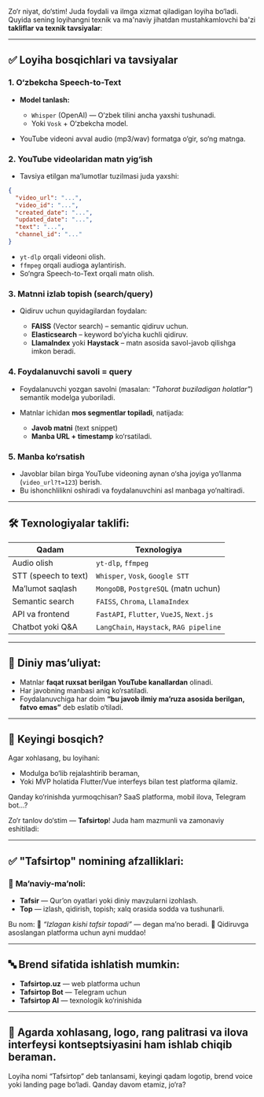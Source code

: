 Zo‘r niyat, do‘stim! Juda foydali va ilmga xizmat qiladigan loyiha bo‘ladi. Quyida sening loyihangni texnik va ma'naviy jihatdan mustahkamlovchi ba'zi **takliflar va texnik tavsiyalar**:

---

## ✅ **Loyiha bosqichlari va tavsiyalar**

### 1. **O‘zbekcha Speech-to-Text**

* **Model tanlash:**

  * `Whisper` (OpenAI) — O‘zbek tilini ancha yaxshi tushunadi.
  * Yoki `Vosk` + O‘zbekcha model.
* YouTube videoni avval audio (mp3/wav) formatga o‘gir, so‘ng matnga.

### 2. **YouTube videolaridan matn yig‘ish**

* Tavsiya etilgan ma’lumotlar tuzilmasi juda yaxshi:

```json
{
  "video_url": "...",
  "video_id": "...",
  "created_date": "...",
  "updated_date": "...",
  "text": "...",
  "channel_id": "..."
}
```

* `yt-dlp` orqali videoni olish.
* `ffmpeg` orqali audioga aylantirish.
* So‘ngra Speech-to-Text orqali matn olish.

### 3. **Matnni izlab topish (search/query)**

* Qidiruv uchun quyidagilardan foydalan:

  * **FAISS** (Vector search) – semantic qidiruv uchun.
  * **Elasticsearch** – keyword bo‘yicha kuchli qidiruv.
  * **LlamaIndex** yoki **Haystack** – matn asosida savol-javob qilishga imkon beradi.

### 4. **Foydalanuvchi savoli = query**

* Foydalanuvchi yozgan savolni (masalan: *"Tahorat buziladigan holatlar"*) semantik modelga yuboriladi.
* Matnlar ichidan **mos segmentlar topiladi**, natijada:

  * **Javob matni** (text snippet)
  * **Manba URL + timestamp** ko‘rsatiladi.

### 5. **Manba ko‘rsatish**

* Javoblar bilan birga YouTube videoning aynan o‘sha joyiga yo‘llanma (`video_url?t=123`) berish.
* Bu ishonchlilikni oshiradi va foydalanuvchini asl manbaga yo‘naltiradi.

---

## 🛠 Texnologiyalar taklifi:

| Qadam                | Texnologiya                              |
| -------------------- | ---------------------------------------- |
| Audio olish          | `yt-dlp`, `ffmpeg`                       |
| STT (speech to text) | `Whisper`, `Vosk`, `Google STT`          |
| Ma’lumot saqlash     | `MongoDB`, `PostgreSQL` (matn uchun)     |
| Semantic search      | `FAISS`, `Chroma`, `LlamaIndex`          |
| API va frontend      | `FastAPI`, `Flutter`, `VueJS`, `Next.js` |
| Chatbot yoki Q\&A    | `LangChain`, `Haystack`, `RAG pipeline`  |

---

## 🧠 Diniy mas’uliyat:

* Matnlar **faqat ruxsat berilgan YouTube kanallardan** olinadi.
* Har javobning manbasi aniq ko‘rsatiladi.
* Foydalanuvchiga har doim **“bu javob ilmiy ma’ruza asosida berilgan, fatvo emas”** deb eslatib o‘tiladi.

---

## 🤝 Keyingi bosqich?

Agar xohlasang, bu loyihani:

* Modulga bo‘lib rejalashtirib beraman,
* Yoki MVP holatida Flutter/Vue interfeys bilan test platforma qilamiz.

Qanday ko‘rinishda yurmoqchisan? SaaS platforma, mobil ilova, Telegram bot...?

Zo‘r tanlov do‘stim — **Tafsirtop**! Juda ham mazmunli va zamonaviy eshitiladi:

---

## ✅ **"Tafsirtop" nomining afzalliklari:**

### 🌙 **Ma’naviy-ma’noli:**

* **Tafsir** — Qur’on oyatlari yoki diniy mavzularni izohlash.
* **Top** — izlash, qidirish, topish; xalq orasida sodda va tushunarli.

Bu nom:
📌 *“Izlagan kishi tafsir topadi”* — degan ma’no beradi.
📌 Qidiruvga asoslangan platforma uchun ayni muddao!

---

## 🔤 Brend sifatida ishlatish mumkin:

* **Tafsirtop.uz** — web platforma uchun
* **Tafsirtop Bot** — Telegram uchun
* **Tafsirtop AI** — texnologik ko‘rinishida

---

## 🎨 Agarda xohlasang, logo, rang palitrasi va ilova interfeysi kontseptsiyasini ham ishlab chiqib beraman.

Loyiha nomi “Tafsirtop” deb tanlansami, keyingi qadam logotip, brend voice yoki landing page bo‘ladi. Qanday davom etamiz, jo‘ra?

